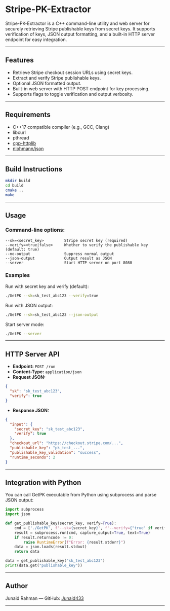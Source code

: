 # Stripe-PK-Extractor

Stripe-PK-Extractor is a C++ command-line utility and web server for securely retrieving Stripe publishable keys from secret keys. It supports verification of keys, JSON output formatting, and a built-in HTTP server endpoint for easy integration.

---

## Features

- Retrieve Stripe checkout session URLs using secret keys.
- Extract and verify Stripe publishable keys.
- Optional JSON formatted output.
- Built-in web server with HTTP POST endpoint for key processing.
- Supports flags to toggle verification and output verbosity.

---

## Requirements

- C++17 compatible compiler (e.g., GCC, Clang)
- libcurl
- pthread
- [cpp-httplib](https://github.com/yhirose/cpp-httplib)
- [nlohmann/json](https://github.com/nlohmann/json)

---

## Build Instructions

```bash
mkdir build
cd build
cmake ..
make
```

---

## Usage

### Command-line options:

```
--sk=<secret_key>         Stripe secret key (required)
--verify=<true|false>     Whether to verify the publishable key (default: true)
--no-output               Suppress normal output
--json-output             Output result as JSON
--server                  Start HTTP server on port 8080
```

### Examples

Run with secret key and verify (default):

```bash
./GetPK --sk=sk_test_abc123 --verify=true
```

Run with JSON output:

```bash
./GetPK --sk=sk_test_abc123 --json-output
```

Start server mode:

```bash
./GetPK --server
```

---

## HTTP Server API

- **Endpoint:** `POST /run`
- **Content-Type:** `application/json`
- **Request JSON:**

```json
{
  "sk": "sk_test_abc123",
  "verify": true
}
```

- **Response JSON:**

```json
{
  "input": {
    "secret_key": "sk_test_abc123",
    "verify": true
  },
  "checkout_url": "https://checkout.stripe.com/...",
  "publishable_key": "pk_test_...",
  "publishable_key_validation": "success",
  "runtime_seconds": 2
}
```

---

## Integration with Python

You can call GetPK executable from Python using subprocess and parse JSON output:

```python
import subprocess
import json

def get_publishable_key(secret_key, verify=True):
    cmd = ['./GetPK', f'--sk={secret_key}', f'--verify={"true" if verify else "false"}', '--json-output']
    result = subprocess.run(cmd, capture_output=True, text=True)
    if result.returncode != 0:
        raise RuntimeError(f"Error: {result.stderr}")
    data = json.loads(result.stdout)
    return data

data = get_publishable_key("sk_test_abc123")
print(data.get("publishable_key"))
```

---

## Author

Junaid Rahman — GitHub: [Junaid433](https://github.com/Junaid433)

---

